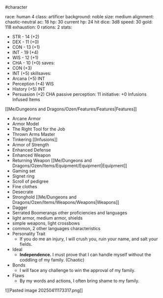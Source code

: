 #character

race: human 4
class: artificer
background: noble
size: medium
alignment: chaotic-neutral
ac: 18
hp: 30
current hp: 24
hit dice: 3d8
speed: 30
gold: 118
exhaustion: 0
rations: 2
stats:
 - STR -  14 (+2)
 - DEX - 11 (+0)
 - CON - 13 (+1)
 - INT - 19 (+4)
 - WIS - 12 (+1)
 - CHA - 10 (+0)
saves:
 - CON (+3)
 - INT (+5)
 skillsaves:
  - Arcana (+5) INT
  - Perception (+4) WIS
  - History (+5) INT
  - Persuasion (+2) CHA
passive perception: 11
initiative: +0
Infusions
Infused Items

[[Me/Dungeons and Dragons/Ozen/Features/Features|Features]]
 - Arcane Armor
 - Armor Model
 - The Right Tool for the Job
 - Thrown Arms Master
 - Tinkering
[[Infusions]]
 - Armor of Strength
 - Enhanced Defense
 - Enhanced Weapon
 - Returning Weapon
[[Me/Dungeons and Dragons/Ozen/Items/Equipment/Equipment|Equipment]]
 - Gaming set
 - Signet ring
 - Scroll of pedigree
 - Fine clothes
 - Desecrate
 - Stronghold
[[Me/Dungeons and Dragons/Ozen/Items/Weapons/Weapons|Weapons]]
 - Dagger
 - Serrated Boomerangs
other proficiencies and languages
 - light armor, medium armor, shields
 - simple weapons, light crossbows
 - common, 2 other languages
 characteristics
  - Personality Trait
	  - If you do me an injury, I will crush you, ruin your name, and salt your fields.
  - Ideal
	  - **Independence.** I must prove that I can handle myself without the coddling of my family. (Chaotic)
  - Bonds
	  - I will face any challenge to win the approval of my family.
  - Flaws
	  - By my words and actions, I often bring shame to my family.



 
![[Pasted image 20250411173317.png]]